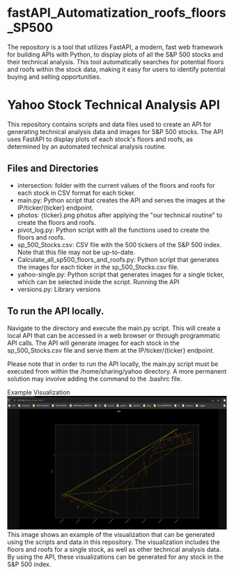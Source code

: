 # fastAPI_Automatization_roofs_floors_SP500
The repository is a tool that utilizes FastAPI, a modern, fast web framework for building APIs with Python, to display plots of all the S&amp;P 500 stocks and their technical analysis. This tool automatically searches for potential floors and roofs within the stock data, making it easy for users to identify potential buying and selling opportunities.

# Yahoo Stock Technical Analysis API
This repository contains scripts and data files used to create an API for generating technical analysis data and images for S&P 500 stocks. The API uses FastAPI to display plots of each stock's floors and roofs, as determined by an automated technical analysis routine.

## Files and Directories

* intersection: folder with the current values of the floors and roofs for each stock in CSV format for each ticker.
* main.py: Python script that creates the API and serves the images at the IP/ticker/{ticker} endpoint.
* photos: {ticker}.png photos after applying the "our technical routine" to create the floors and roofs.
* pivot_log.py: Python script with all the functions used to create the floors and roofs.
* sp_500_Stocks.csv: CSV file with the 500 tickers of the S&P 500 index. Note that this file may not be up-to-date.
* Calculate_all_sp500_floors_and_roofs.py: Python script that generates the images for each ticker in the sp_500_Stocks.csv file.
* yahoo-single.py: Python script that generates images for a single ticker, which can be selected inside the script.
Running the API
* versions.py: Library versions

## To run the API locally.
Navigate to the directory and execute the main.py script. This will create a local API that can be accessed in a web browser or through programmatic API calls. The API will generate images for each stock in the sp_500_Stocks.csv file and serve them at the IP/ticker/{ticker} endpoint.

Please note that in order to run the API locally, the main.py script must be executed from within the /home/sharing/yahoo directory. A more permanent solution may involve adding the command to the .bashrc file.

Example Visualization
![Alt text](example.png "Example of Visualization")
This image shows an example of the visualization that can be generated using the scripts and data in this repository. The visualization includes the floors and roofs for a single stock, as well as other technical analysis data. By using the API, these visualizations can be generated for any stock in the S&P 500 index.

